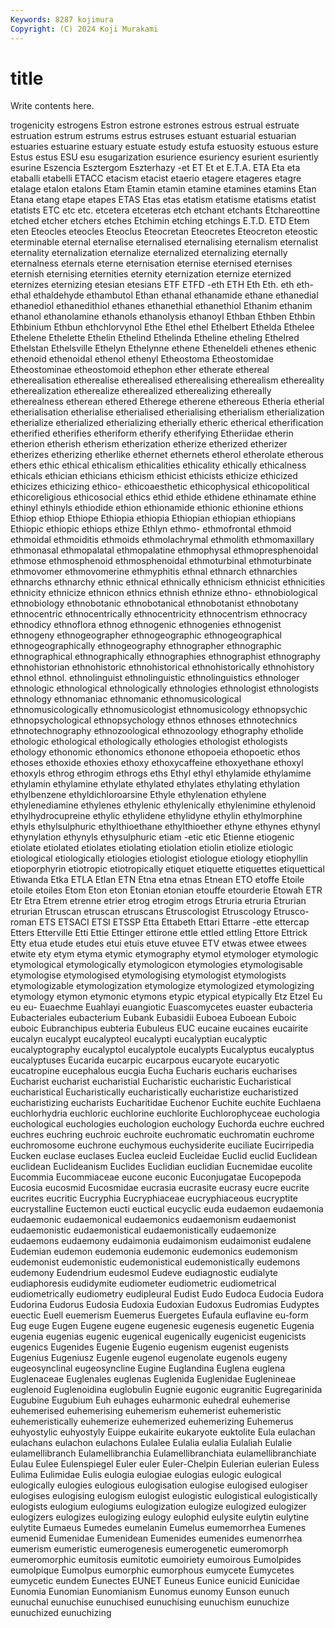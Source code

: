 ```yaml
---
Keywords: 8287 kojimura
Copyright: (C) 2024 Koji Murakami
---
```


# title

Write contents here.



trogenicity estrogens Estron
estrone estrones estrous estrual estruate estruation estrum estrums estrus estruses
estuant estuarial estuarian estuaries estuarine estuary estuate estudy estufa estuosity
estuous esture Estus estus ESU esu esugarization esurience esuriency esurient
esuriently esurine Eszencia Esztergom Eszterhazy -et ET Et et E.T.A.
ETA Eta eta etaballi etabelli ETACC etacism etacist etaerio etagere
etageres etagre etalage etalon etalons Etam Etamin etamin etamine etamines
etamins Etan Etana etang etape etapes ETAS Etas etas etatism
etatisme etatisms etatist etatists ETC etc etc. etcetera etceteras etch
etchant etchants Etchareottine etched etcher etchers etches Etchimin etching etchings
E.T.D. ETD Etem eten Eteocles eteocles Eteoclus Eteocretan Eteocretes Eteocreton
eteostic eterminable eternal eternalise eternalised eternalising eternalism eternalist eternality eternalization
eternalize eternalized eternalizing eternally eternalness eternals eterne eternisation eternise eternised
eternises eternish eternising eternities eternity eternization eternize eternized eternizes eternizing
etesian etesians ETF ETFD -eth ETH Eth Eth. eth eth-
ethal ethaldehyde ethambutol Ethan ethanal ethanamide ethane ethanedial ethanediol ethanedithiol
ethanes ethanethial ethanethiol Ethanim ethanim ethanol ethanolamine ethanols ethanolysis ethanoyl
Ethban Ethben Ethbin Ethbinium Ethbun ethchlorvynol Ethe Ethel ethel Ethelbert
Ethelda Ethelee Ethelene Ethelette Ethelin Ethelind Ethelinda Etheline etheling Ethelred
Ethelstan Ethelsville Ethelyn Ethelynne ethene Etheneldeli ethenes ethenic ethenoid ethenoidal
ethenol ethenyl Etheostoma Etheostomidae Etheostominae etheostomoid ethephon ether etherate ethereal
etherealisation etherealise etherealised etherealising etherealism ethereality etherealization etherealize etherealized etherealizing
ethereally etherealness etherean ethered Etherege etherene ethereous Etheria etherial etherialisation
etherialise etherialised etherialising etherialism etherialization etherialize etherialized etherializing etherially etheric
etherical etherification etherified etherifies etheriform etherify etherifying Etheriidae etherin etherion
etherish etherism etherization etherize etherized etherizer etherizes etherizing etherlike ethernet
ethernets etherol etherolate etherous ethers ethic ethical ethicalism ethicalities ethicality
ethically ethicalness ethicals ethician ethicians ethicism ethicist ethicists ethicize ethicized
ethicizes ethicizing ethico- ethicoaesthetic ethicophysical ethicopolitical ethicoreligious ethicosocial ethics ethid
ethide ethidene ethinamate ethine ethinyl ethinyls ethiodide ethion ethionamide ethionic
ethionine ethions Ethiop ethiop Ethiope Ethiopia ethiopia Ethiopian ethiopian ethiopians
Ethiopic ethiopic ethiops ethize Ethlyn ethmo- ethmofrontal ethmoid ethmoidal ethmoiditis
ethmoids ethmolachrymal ethmolith ethmomaxillary ethmonasal ethmopalatal ethmopalatine ethmophysal ethmopresphenoidal ethmose
ethmosphenoid ethmosphenoidal ethmoturbinal ethmoturbinate ethmovomer ethmovomerine ethmyphitis ethnal ethnarch ethnarchies
ethnarchs ethnarchy ethnic ethnical ethnically ethnicism ethnicist ethnicities ethnicity ethnicize
ethnicon ethnics ethnish ethnize ethno- ethnobiological ethnobiology ethnobotanic ethnobotanical ethnobotanist
ethnobotany ethnocentric ethnocentrically ethnocentricity ethnocentrism ethnocracy ethnodicy ethnoflora ethnog ethnogenic
ethnogenies ethnogenist ethnogeny ethnogeographer ethnogeographic ethnogeographical ethnogeographically ethnogeography ethnographer ethnographic
ethnographical ethnographically ethnographies ethnographist ethnography ethnohistorian ethnohistoric ethnohistorical ethnohistorically ethnohistory
ethnol ethnol. ethnolinguist ethnolinguistic ethnolinguistics ethnologer ethnologic ethnological ethnologically ethnologies
ethnologist ethnologists ethnology ethnomaniac ethnomanic ethnomusicological ethnomusicologically ethnomusicologist ethnomusicology ethnopsychic
ethnopsychological ethnopsychology ethnos ethnoses ethnotechnics ethnotechnography ethnozoological ethnozoology ethography etholide
ethologic ethological ethologically ethologies ethologist ethologists ethology ethonomic ethonomics ethonone
ethopoeia ethopoetic ethos ethoses ethoxide ethoxies ethoxy ethoxycaffeine ethoxyethane ethoxyl
ethoxyls ethrog ethrogim ethrogs eths Ethyl ethyl ethylamide ethylamime ethylamin
ethylamine ethylate ethylated ethylates ethylating ethylation ethylbenzene ethyldichloroarsine Ethyle ethylenation
ethylene ethylenediamine ethylenes ethylenic ethylenically ethylenimine ethylenoid ethylhydrocupreine ethylic ethylidene
ethylidyne ethylin ethylmorphine ethyls ethylsulphuric ethylthioethane ethylthioether ethyne ethynes ethynyl
ethynylation ethynyls ethysulphuric etiam -etic etic Etienne etiogenic etiolate etiolated
etiolates etiolating etiolation etiolin etiolize etiologic etiological etiologically etiologies etiologist
etiologue etiology etiophyllin etioporphyrin etiotropic etiotropically etiquet etiquette etiquettes etiquettical
Etiwanda Etka ETLA Etlan ETN Etna etna etnas Etnean ETO
etoffe Etoile etoile etoiles Etom Eton eton Etonian etonian etouffe
etourderie Etowah ETR Etr Etra Etrem etrenne etrier etrog etrogim
etrogs Etruria etruria Etrurian etrurian Etruscan etruscan etruscans Etruscologist Etruscology
Etrusco-roman ETS ETSACI ETSI ETSSP Etta Ettabeth Ettari Ettarre -ette
ettercap Etters Etterville Etti Ettie Ettinger ettirone ettle ettled ettling
Ettore Ettrick Etty etua etude etudes etui etuis etuve etuvee
ETV etwas etwee etwees etwite ety etym etyma etymic etymography
etymol etymologer etymologic etymological etymologically etymologicon etymologies etymologisable etymologise etymologised
etymologising etymologist etymologists etymologizable etymologization etymologize etymologized etymologizing etymology etymon
etymonic etymons etypic etypical etypically Etz Etzel Eu eu eu-
Euaechme Euahlayi euangiotic Euascomycetes euaster eubacteria Eubacteriales eubacterium Eubank Eubasidii
Euboea Euboean Euboic euboic Eubranchipus eubteria Eubuleus EUC eucaine eucaines
eucairite eucalyn eucalypt eucalypteol eucalypti eucalyptian eucalyptic eucalyptography eucalyptol eucalyptole
eucalypts Eucalyptus eucalyptus eucalyptuses Eucarida eucarpic eucarpous eucaryote eucaryotic eucatropine
eucephalous eucgia Eucha Eucharis eucharis eucharises Eucharist eucharist eucharistial Eucharistic
eucharistic Eucharistical eucharistical Eucharistically eucharistically eucharistize eucharistized eucharistizing eucharists Eucharitidae
Euchenor Euchite euchite Euchlaena euchlorhydria euchloric euchlorine euchlorite Euchlorophyceae euchologia
euchological euchologies euchologion euchology Euchorda euchre euchred euchres euchring euchroic
euchroite euchromatic euchromatin euchrome euchromosome euchrone euchymous euchysiderite euciliate Eucirripedia
Eucken euclase euclases Euclea eucleid Eucleidae Euclid euclid Euclidean euclidean
Euclideanism Euclides Euclidian euclidian Eucnemidae eucolite Eucommia Eucommiaceae eucone euconic
Euconjugatae Eucopepoda Eucosia eucosmid Eucosmidae eucrasia eucrasite eucrasy eucre eucrite
eucrites eucritic Eucryphia Eucryphiaceae eucryphiaceous eucryptite eucrystalline Euctemon eucti euctical
eucyclic euda eudaemon eudaemonia eudaemonic eudaemonical eudaemonics eudaemonism eudaemonist eudaemonistic
eudaemonistical eudaemonistically eudaemonize eudaemons eudaemony eudaimonia eudaimonism eudaimonist eudalene Eudemian
eudemon eudemonia eudemonic eudemonics eudemonism eudemonist eudemonistic eudemonistical eudemonistically eudemons
eudemony Eudendrium eudesmol Eudeve eudiagnostic eudialyte eudiaphoresis eudidymite eudiometer eudiometric
eudiometrical eudiometrically eudiometry eudipleural Eudist Eudo Eudoca Eudocia Eudora Eudorina
Eudorus Eudosia Eudoxia Eudoxian Eudoxus Eudromias Eudyptes euectic Euell euemerism
Euemerus Euergetes Eufaula euflavine eu-form Eug euge Eugen Eugene eugene
eugenesic eugenesis eugenetic Eugenia eugenia eugenias eugenic eugenical eugenically eugenicist
eugenicists eugenics Eugenides Eugenie Eugenio eugenism eugenist eugenists Eugenius Eugeniusz
Eugenle eugenol eugenolate eugenols eugeny eugeosynclinal eugeosyncline Eugine Euglandina Euglena
euglena Euglenaceae Euglenales euglenas Euglenida Euglenidae Euglenineae euglenoid Euglenoidina euglobulin
Eugnie eugonic eugranitic Eugregarinida Eugubine Eugubium Euh euhages euharmonic euhedral
euhemerise euhemerised euhemerising euhemerism euhemerist euhemeristic euhemeristically euhemerize euhemerized euhemerizing
Euhemerus euhyostylic euhyostyly Euippe eukairite eukaryote euktolite Eula eulachan eulachans
eulachon eulachons Eulalee Eulalia eulalia Eulaliah Eulalie eulamellibranch Eulamellibranchia Eulamellibranchiata
eulamellibranchiate Eulau Eulee Eulenspiegel Euler euler Euler-Chelpin Eulerian eulerian Euless
Eulima Eulimidae Eulis eulogia eulogiae eulogias eulogic eulogical eulogically eulogies
eulogious eulogisation eulogise eulogised eulogiser eulogises eulogising eulogism eulogist eulogistic
eulogistical eulogistically eulogists eulogium eulogiums eulogization eulogize eulogized eulogizer eulogizers
eulogizes eulogizing eulogy eulophid eulysite eulytin eulytine eulytite Eumaeus Eumedes
eumelanin Eumelus eumemorrhea Eumenes eumenid Eumenidae Eumenidean Eumenides eumenides eumenorrhea
eumerism eumeristic eumerogenesis eumerogenetic eumeromorph eumeromorphic eumitosis eumitotic eumoiriety eumoirous
Eumolpides eumolpique Eumolpus eumorphic eumorphous eumycete Eumycetes eumycetic eundem Eunectes
EUNET Euneus Eunice eunicid Eunicidae Eunomia Eunomian Eunomianism Eunomus eunomy
Eunson eunuch eunuchal eunuchise eunuchised eunuchising eunuchism eunuchize eunuchized eunuchizing
